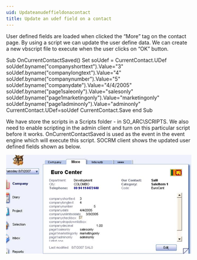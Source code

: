 ```yaml
---
uid: Updateanudeffieldonacontact
title: Update an udef field on a contact
---
```


User defined fields are loaded when clicked the “More” tag on the contact page. By using a script we can update the user define data.
We can create a new vbscript file to execute when the user clicks on “OK” button.

Sub OnCurrentContactSaved()
Set soUdef = CurrentContact.UDef
soUdef.byname("companyshorttext").Value="3"
soUdef.byname("companylongtext").Value="4"
soUdef.byname("companynumber").Value="5"
soUdef.byname("companydate").Value="4/4/2005"
soUdef.byname("page1saleonly").Value="salesonly"
soUdef.byname("page1marketingonly").Value="marketingonly"
soUdef.byname("page1adminonly").Value="adminonly"
CurrentContact.UDef=soUdef
CurrentContact.Save
end Sub

We have store the scripts in a Scripts folder - in SO\_ARC\\SCRIPTS.
We also need to enable scripting in the admin client and turn on this particular script before it works.
OnCurrentContactSaved is used as the event in the event engine which will execute this script.
SOCRM client shows the updated user defined fields shown as below.

![](../images/UpdateUdef.JPG)

